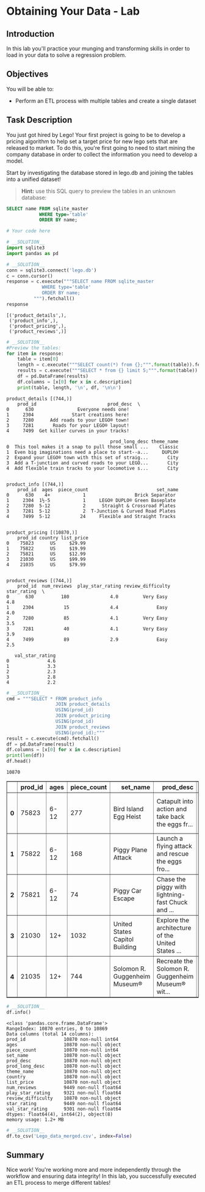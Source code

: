 
# Obtaining Your Data - Lab

## Introduction
In this lab you'll practice your munging and transforming skills in order to load in your data to solve a regression problem.

## Objectives
You will be able to:
* Perform an ETL process with multiple tables and create a single dataset

## Task Description

You just got hired by Lego! Your first project is going to be to develop a pricing algorithm to help set a target price for new lego sets that are released to market. To do this, you're first going to need to start mining the company database in order to collect the information you need to develop a model.

Start by investigating the database stored in lego.db and joining the tables into a unified dataset!

> **Hint:** use this SQL query to preview the tables in an unknown database:
```sql
SELECT name FROM sqlite_master
            WHERE type='table'
            ORDER BY name;
```


```python
# Your code here
```


```python
# __SOLUTION__ 
import sqlite3
import pandas as pd
```


```python
# __SOLUTION__ 
conn = sqlite3.connect('lego.db')
c = conn.cursor()
response = c.execute("""SELECT name FROM sqlite_master
             WHERE type='table'
             ORDER BY name;
          """).fetchall()
response
```




    [('product_details',),
     ('product_info',),
     ('product_pricing',),
     ('product_reviews',)]




```python
# __SOLUTION__ 
#Preview the tables:
for item in response:
    table = item[0]
    length = c.execute("""SELECT count(*) from {};""".format(table)).fetchall()
    results = c.execute("""SELECT * from {} limit 5;""".format(table)).fetchall()
    df = pd.DataFrame(results)
    df.columns = [x[0] for x in c.description]
    print(table, length, '\n', df, '\n\n')
```

    product_details [(744,)] 
        prod_id                          prod_desc  \
    0      630                Everyone needs one!   
    1     2304              Start creations here!   
    2     7280      Add roads to your LEGO® town!   
    3     7281       Roads for your LEGO® layout!   
    4     7499  Get killer curves in your tracks!   
    
                                          prod_long_desc theme_name  
    0  This tool makes it a snap to pull those small ...    Classic  
    1  Even big imaginations need a place to start--a...     DUPLO®  
    2  Expand your LEGO® town with this set of straig...       City  
    3  Add a T-junction and curved roads to your LEGO...       City  
    4  Add flexible train tracks to your locomotive s...       City   
    
    
    product_info [(744,)] 
        prod_id  ages  piece_count                         set_name
    0      630    4+            1                  Brick Separator
    1     2304  1½-5            1     LEGO® DUPLO® Green Baseplate
    2     7280  5-12            2      Straight & Crossroad Plates
    3     7281  5-12            2  T-Junction & Curved Road Plates
    4     7499  5-12           24     Flexible and Straight Tracks 
    
    
    product_pricing [(10870,)] 
        prod_id country list_price
    0    75823      US     $29.99
    1    75822      US     $19.99
    2    75821      US     $12.99
    3    21030      US     $99.99
    4    21035      US     $79.99 
    
    
    product_reviews [(744,)] 
        prod_id  num_reviews  play_star_rating review_difficulty  star_rating  \
    0      630          180               4.0         Very Easy          4.8   
    1     2304           15               4.4              Easy          4.0   
    2     7280           85               4.1         Very Easy          3.5   
    3     7281           40               4.1         Very Easy          3.9   
    4     7499           89               2.9              Easy          2.5   
    
       val_star_rating  
    0              4.6  
    1              3.3  
    2              2.3  
    3              2.8  
    4              2.2   
    
    



```python
# __SOLUTION__ 
cmd = """SELECT * FROM product_info
                  JOIN product_details
                  USING(prod_id)
                  JOIN product_pricing
                  USING(prod_id)
                  JOIN product_reviews
                  USING(prod_id);"""
result = c.execute(cmd).fetchall()
df = pd.DataFrame(result)
df.columns = [x[0] for x in c.description]
print(len(df))
df.head()
```

    10870





<div>
<style scoped>
    .dataframe tbody tr th:only-of-type {
        vertical-align: middle;
    }

    .dataframe tbody tr th {
        vertical-align: top;
    }

    .dataframe thead th {
        text-align: right;
    }
</style>
<table border="1" class="dataframe">
  <thead>
    <tr style="text-align: right;">
      <th></th>
      <th>prod_id</th>
      <th>ages</th>
      <th>piece_count</th>
      <th>set_name</th>
      <th>prod_desc</th>
      <th>prod_long_desc</th>
      <th>theme_name</th>
      <th>country</th>
      <th>list_price</th>
      <th>num_reviews</th>
      <th>play_star_rating</th>
      <th>review_difficulty</th>
      <th>star_rating</th>
      <th>val_star_rating</th>
    </tr>
  </thead>
  <tbody>
    <tr>
      <th>0</th>
      <td>75823</td>
      <td>6-12</td>
      <td>277</td>
      <td>Bird Island Egg Heist</td>
      <td>Catapult into action and take back the eggs fr...</td>
      <td>Use the staircase catapult to launch Red into ...</td>
      <td>Angry Birds™</td>
      <td>US</td>
      <td>$29.99</td>
      <td>2.0</td>
      <td>4.0</td>
      <td>Average</td>
      <td>4.5</td>
      <td>4.0</td>
    </tr>
    <tr>
      <th>1</th>
      <td>75822</td>
      <td>6-12</td>
      <td>168</td>
      <td>Piggy Plane Attack</td>
      <td>Launch a flying attack and rescue the eggs fro...</td>
      <td>Pilot Pig has taken off from Bird Island with ...</td>
      <td>Angry Birds™</td>
      <td>US</td>
      <td>$19.99</td>
      <td>2.0</td>
      <td>4.0</td>
      <td>Easy</td>
      <td>5.0</td>
      <td>4.0</td>
    </tr>
    <tr>
      <th>2</th>
      <td>75821</td>
      <td>6-12</td>
      <td>74</td>
      <td>Piggy Car Escape</td>
      <td>Chase the piggy with lightning-fast Chuck and ...</td>
      <td>Pitch speedy bird Chuck against the Piggy Car....</td>
      <td>Angry Birds™</td>
      <td>US</td>
      <td>$12.99</td>
      <td>11.0</td>
      <td>4.3</td>
      <td>Easy</td>
      <td>4.3</td>
      <td>4.1</td>
    </tr>
    <tr>
      <th>3</th>
      <td>21030</td>
      <td>12+</td>
      <td>1032</td>
      <td>United States Capitol Building</td>
      <td>Explore the architecture of the United States ...</td>
      <td>Discover the architectural secrets of the icon...</td>
      <td>Architecture</td>
      <td>US</td>
      <td>$99.99</td>
      <td>23.0</td>
      <td>3.6</td>
      <td>Average</td>
      <td>4.6</td>
      <td>4.3</td>
    </tr>
    <tr>
      <th>4</th>
      <td>21035</td>
      <td>12+</td>
      <td>744</td>
      <td>Solomon R. Guggenheim Museum®</td>
      <td>Recreate the Solomon R. Guggenheim Museum® wit...</td>
      <td>Discover the architectural secrets of Frank Ll...</td>
      <td>Architecture</td>
      <td>US</td>
      <td>$79.99</td>
      <td>14.0</td>
      <td>3.2</td>
      <td>Challenging</td>
      <td>4.6</td>
      <td>4.1</td>
    </tr>
  </tbody>
</table>
</div>




```python
# __SOLUTION__ 
df.info()
```

    <class 'pandas.core.frame.DataFrame'>
    RangeIndex: 10870 entries, 0 to 10869
    Data columns (total 14 columns):
    prod_id              10870 non-null int64
    ages                 10870 non-null object
    piece_count          10870 non-null int64
    set_name             10870 non-null object
    prod_desc            10870 non-null object
    prod_long_desc       10870 non-null object
    theme_name           10870 non-null object
    country              10870 non-null object
    list_price           10870 non-null object
    num_reviews          9449 non-null float64
    play_star_rating     9321 non-null float64
    review_difficulty    10870 non-null object
    star_rating          9449 non-null float64
    val_star_rating      9301 non-null float64
    dtypes: float64(4), int64(2), object(8)
    memory usage: 1.2+ MB



```python
# __SOLUTION__ 
df.to_csv('Lego_data_merged.csv', index=False)
```

## Summary
Nice work! You're working more and more independently through the workflow and ensuring data integrity! In this lab, you successfully executed an ETL process to merge different tables!
